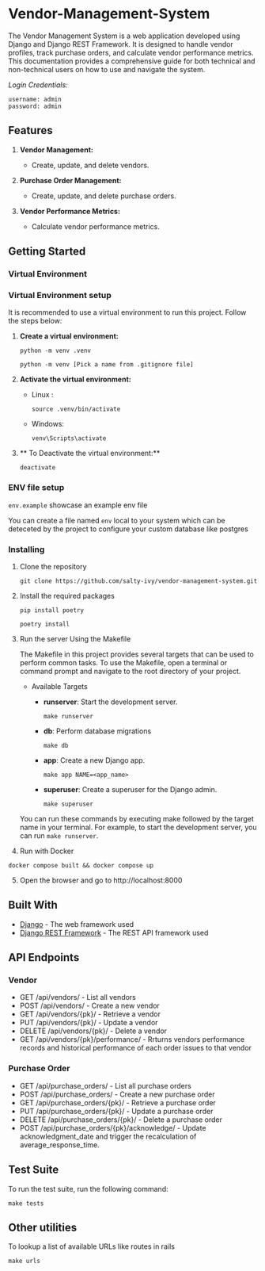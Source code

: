 # Vendor-Management-System

The Vendor Management System is a web application developed using Django and Django REST Framework. It is designed to handle vendor profiles, track purchase orders, and calculate vendor performance metrics. This documentation provides a comprehensive guide for both technical and non-technical users on how to use and navigate the system.

*Login Credentials:*

```
username: admin
password: admin
```


## Features

1. **Vendor Management:**
   - Create, update, and delete vendors.

2. **Purchase Order Management:**
   - Create, update, and delete purchase orders.

3. **Vendor Performance Metrics:**
   - Calculate vendor performance metrics.


## Getting Started

### Virtual Environment

### Virtual Environment setup

It is recommended to use a virtual environment to run this project. Follow the steps below:

1. **Create a virtual environment:**

    ```
    python -m venv .venv
    ```
    ```
    python -m venv [Pick a name from .gitignore file]
    ```

2. **Activate the virtual environment:**

    - Linux :
        ```
        source .venv/bin/activate
        ```
    - Windows:
        ```
        venv\Scripts\activate
        ```

3. ** To Deactivate the virtual environment:**

    ```
    deactivate
    ```
### ENV file setup

`env.example` showcase an example env file

You can create a file named `env` local to your system which can be deteceted by the project to configure your custom database like postgres


### Installing

1. Clone the repository

    ```
    git clone https://github.com/salty-ivy/vendor-management-system.git
    ```

2. Install the required packages

    ```
    pip install poetry
    ```

    ```
    poetry install
    ```

3. Run the server Using the Makefile

    The Makefile in this project provides several targets that can be used to perform common tasks. To use the Makefile, open a terminal or command prompt and navigate to the root directory of your project.

    - Available Targets
        - **runserver**: Start the development server.

            ```
            make runserver
            ```
        - **db**: Perform database migrations

            ```
            make db
            ```

        - **app**: Create a new Django app.

            ```
            make app NAME=<app_name>
            ```

        - **superuser**: Create a superuser for the Django admin.

            ```
            make superuser
            ```

    You can run these commands by executing make followed by the target name in your terminal. For example, to start the development server, you can run `make runserver`.

4. Run with Docker

```
docker compose built && docker compose up
```

5. Open the browser and go to http://localhost:8000

## Built With

* [Django](https://www.djangoproject.com/) - The web framework used
* [Django REST Framework](http://www.django-rest-framework.org/) - The REST API framework used

## API Endpoints

### Vendor

* GET /api/vendors/ - List all vendors
* POST /api/vendors/ - Create a new vendor
* GET /api/vendors/{pk}/ - Retrieve a vendor
* PUT /api/vendors/{pk}/ - Update a vendor
* DELETE /api/vendors/{pk}/ - Delete a vendor
* GET /api/vendors/{pk}/performance/ - Rrturns vendors performance records and historical performance of each order issues to that vendor

### Purchase Order

* GET /api/purchase_orders/ - List all purchase orders
* POST /api/purchase_orders/ - Create a new purchase order
* GET /api/purchase_orders/{pk}/ - Retrieve a purchase order
* PUT /api/purchase_orders/{pk}/ - Update a purchase order
* DELETE /api/purchase_orders/{pk}/ - Delete a purchase order
* POST /api/purchase_orders/{pk}/acknowledge/ -  Update acknowledgment_date and trigger the recalculation of average_response_time.

## Test Suite

To run the test suite, run the following command:
```
make tests
```

## Other utilities

To lookup a list of available URLs like routes in rails

```
make urls
```
